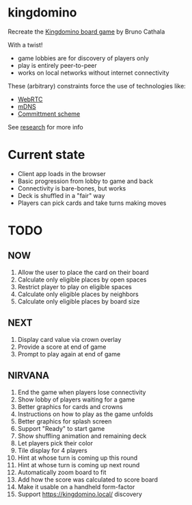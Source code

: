 # kingdomino

Recreate the [Kingdomino board game](https://en.wikipedia.org/wiki/Kingdomino) by Bruno Cathala

With a twist!

- game lobbies are for discovery of players only
- play is entirely peer-to-peer
- works on local networks without internet connectivity

These (arbitrary) constraints force the use of technologies like:

- [WebRTC](https://webrtc.org/)
- [mDNS](https://en.wikipedia.org/wiki/Multicast_DNS)
- [Committment scheme](https://en.wikipedia.org/wiki/Commitment_scheme)

See [research](./RESEARCH.md) for more info

# Current state

- Client app loads in the browser
- Basic progression from lobby to game and back
- Connectivity is bare-bones, but works
- Deck is shuffled in a "fair" way
- Players can pick cards and take turns making moves

# TODO

## NOW

1. Allow the user to place the card on their board
2. Calculate only eligible places by open spaces
3. Restrict player to play on eligible spaces
4. Calculate only eligible places by neighbors
5. Calculate only eligible places by board size

## NEXT

1. Display card value via crown overlay
2. Provide a score at end of game
3. Prompt to play again at end of game

## NIRVANA

1. End the game when players lose connectivity
2. Show lobby of players waiting for a game
3. Better graphics for cards and crowns
4. Instructions on how to play as the game unfolds
5. Better graphics for splash screen
6. Support "Ready" to start game
7. Show shuffling animation and remaining deck
8. Let players pick their color
9. Tile display for 4 players
10. Hint at whose turn is coming up this round
11. Hint at whose turn is coming up next round
12. Automatically zoom board to fit
13. Add how the score was calculated to score board
14. Make it usable on a handheld form-factor
15. Support https://kingdomino.local/ discovery
